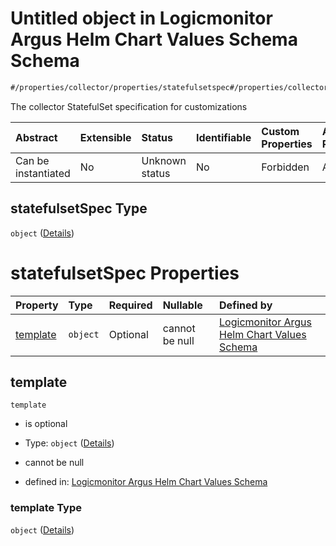 # Untitled object in Logicmonitor Argus Helm Chart Values Schema Schema

```txt
#/properties/collector/properties/statefulsetspec#/properties/collector/properties/statefulsetSpec
```

The collector StatefulSet specification for customizations

| Abstract            | Extensible | Status         | Identifiable | Custom Properties | Additional Properties | Access Restrictions | Defined In                                                        |
| :------------------ | :--------- | :------------- | :----------- | :---------------- | :-------------------- | :------------------ | :---------------------------------------------------------------- |
| Can be instantiated | No         | Unknown status | No           | Forbidden         | Allowed               | none                | [values.schema.json\*](values.schema.json "open original schema") |

## statefulsetSpec Type

`object` ([Details](values-properties-the-collector-schema-properties-statefulsetspec.md))

# statefulsetSpec Properties

| Property              | Type     | Required | Nullable       | Defined by                                                                                                                                                                                                                                                                           |
| :-------------------- | :------- | :------- | :------------- | :----------------------------------------------------------------------------------------------------------------------------------------------------------------------------------------------------------------------------------------------------------------------------------- |
| [template](#template) | `object` | Optional | cannot be null | [Logicmonitor Argus Helm Chart Values Schema](values-properties-the-collector-schema-properties-statefulsetspec-properties-template.md "#/properties/collector/properties/statefulsetspec/properties/template#/properties/collector/properties/statefulsetSpec/properties/template") |

## template



`template`

*   is optional

*   Type: `object` ([Details](values-properties-the-collector-schema-properties-statefulsetspec-properties-template.md))

*   cannot be null

*   defined in: [Logicmonitor Argus Helm Chart Values Schema](values-properties-the-collector-schema-properties-statefulsetspec-properties-template.md "#/properties/collector/properties/statefulsetspec/properties/template#/properties/collector/properties/statefulsetSpec/properties/template")

### template Type

`object` ([Details](values-properties-the-collector-schema-properties-statefulsetspec-properties-template.md))
